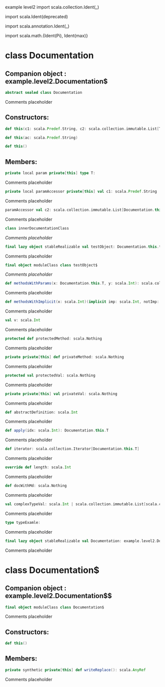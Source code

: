 example
level2
import scala.collection.Ident(_)

import scala.Ident(deprecated)

import scala.annotation.Ident(_)

import scala.math.{Ident(Pi), Ident(max)}

# class Documentation

## Companion object : example.level2.Documentation$

```scala
abstract sealed class Documentation
```

Comments placeholder
## Constructors:
```scala
def this(c1: scala.Predef.String, c2: scala.collection.immutable.List[T])
```
```scala
def this(ac: scala.Predef.String)
```
```scala
def this()
```

## Members:

```scala
private local param private[this] type T: 
```
Comments placeholder
```scala
private local paramAccessor private[this] val c1: scala.Predef.String
```
Comments placeholder
```scala
paramAccessor val c2: scala.collection.immutable.List[Documentation.this.T]
```
Comments placeholder
```scala
class innerDocumentationClass
```

*Comments placeholder*
```scala
final lazy object stableRealizable val testObject: Documentation.this.testObject
```
Comments placeholder
```scala
final object moduleClass class testObject$
```

*Comments placeholder*
```scala
def methodsWithParams(x: Documentation.this.T, y: scala.Int): scala.collection.immutable.List[scala.collection.Map[scala.Int, Documentation.this.T]]
```
Comments placeholder
```scala
def methodsWithImplicit(x: scala.Int)(implicit imp: scala.Int, notImp: scala.Predef.String): scala.Nothing
```
Comments placeholder
```scala
val v: scala.Int
```
Comments placeholder
```scala
protected def protectedMethod: scala.Nothing
```
Comments placeholder
```scala
private private[this] def privateMethod: scala.Nothing
```
Comments placeholder
```scala
protected val protectedVal: scala.Nothing
```
Comments placeholder
```scala
private private[this] val privateVal: scala.Nothing
```
Comments placeholder
```scala
def abstractDefinition: scala.Int
```
Comments placeholder
```scala
def apply(idx: scala.Int): Documentation.this.T
```
Comments placeholder
```scala
def iterator: scala.collection.Iterator[Documentation.this.T]
```
Comments placeholder
```scala
override def length: scala.Int
```
Comments placeholder
```scala
def docWithMd: scala.Nothing
```
Comments placeholder
```scala
val complexTypeVal: scala.Int | scala.collection.immutable.List[scala.collection.immutable.List[Documentation.this.T]] & scala.Predef.String | scala.Tuple2[scala.Double | scala.Int, scala.Double] | scala.Function1[scala.Int, scala.Predef.String]
```
Comments placeholder
```scala
type typeExamle: 
```
Comments placeholder


```scala
final lazy object stableRealizable val Documentation: example.level2.Documentation
```
Comments placeholder

# class Documentation$

## Companion object : example.level2.Documentation$$

```scala
final object moduleClass class Documentation$
```

Comments placeholder
## Constructors:
```scala
def this()
```

## Members:

```scala
private synthetic private[this] def writeReplace(): scala.AnyRef
```
Comments placeholder

